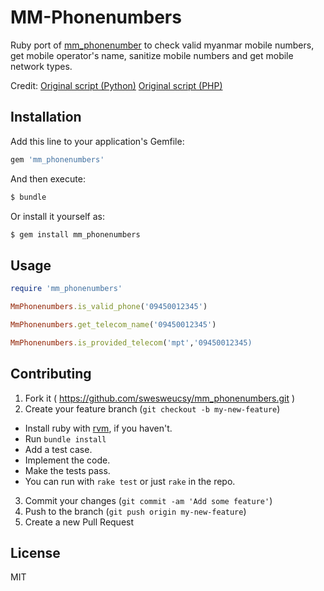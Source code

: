 # MM-Phonenumbers

Ruby port of [mm_phonenumber](https://github.com/Melomap/mm_phonenumber) to check valid myanmar mobile numbers, get mobile operator's name, sanitize mobile numbers and get mobile network types.

Credit: [Original script (Python)](https://github.com/Melomap/mm_phonenumber)
[Original script (PHP)](https://github.com/johnreginald/myanmar-phone-number-php)

## Installation

Add this line to your application's Gemfile:

```ruby
gem 'mm_phonenumbers'
```

And then execute:

```bash
$ bundle
```

Or install it yourself as:

```bash
$ gem install mm_phonenumbers
```

## Usage

```ruby
require 'mm_phonenumbers'

MmPhonenumbers.is_valid_phone('09450012345')

MmPhonenumbers.get_telecom_name('09450012345')

MmPhonenumbers.is_provided_telecom('mpt','09450012345)

```

## Contributing

1. Fork it ( https://github.com/swesweucsy/mm_phonenumbers.git )
2. Create your feature branch (`git checkout -b my-new-feature`)
  - Install ruby with [rvm](http://rvm.io), if you haven't.
  - Run `bundle install`
  - Add a test case.
  - Implement the code.
  - Make the tests pass.
  - You can run with `rake test` or just `rake` in the repo.
3. Commit your changes (`git commit -am 'Add some feature'`)
4. Push to the branch (`git push origin my-new-feature`)
5. Create a new Pull Request

## License
MIT